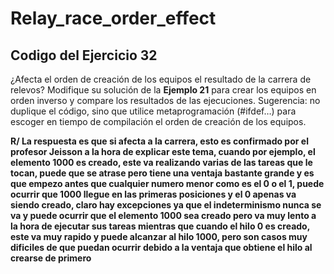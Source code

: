 # Relay_race_order_effect

## Codigo del Ejercicio 32

¿Afecta el orden de creación de los equipos el resultado de la carrera de relevos? Modifique su solución de la **Ejemplo 21** para crear los equipos en orden 
inverso y compare los resultados de las ejecuciones. Sugerencia: no duplique el código, sino que utilice metaprogramación (#ifdef…​) para escoger en tiempo de compilación el orden de creación de los equipos.

**R/ La respuesta es que si afecta a la carrera, esto es confirmado por el profesor Jeisson a la hora de explicar este tema, cuando por ejemplo, el elemento 1000 es creado, este va realizando varias de las tareas que le tocan, puede que se atrase pero tiene una ventaja bastante grande y es que empezo antes que cualquier numero menor como es el 0 o el 1, puede ocurrir que 1000 llegue en las primeras posiciones y el 0 apenas va siendo creado, claro hay excepciones ya que el indeterminismo nunca se va y puede ocurrir que el elemento 1000 sea creado pero va muy lento a la hora de ejecutar sus tareas mientras que cuando el hilo 0 es creado, este va muy rapido y puede alcanzar al hilo 1000, pero son casos muy dificiles de que puedan ocurrir debido a la ventaja que obtiene el hilo al crearse de primero**